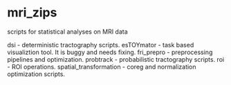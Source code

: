 # mri_zips
scripts for statistical analyses on MRI data

dsi                     - deterministic tractography scripts.
esTOYmator              - task based visualiztion tool. It is buggy and needs fixing.
fri_prepro              - preprocessing pipelines and optimization.
probtrack               - probabilistic tractography scripts.
roi                     - ROI operations.
spatial_transformation  - coreg and normalization optimization scripts.


